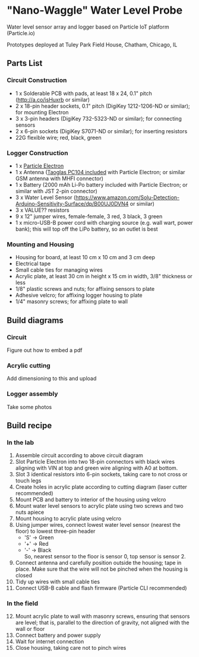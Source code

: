 # "Nano-Waggle" Water Level Probe
Water level sensor array and logger based on Particle IoT platform (Particle.io)

Prototypes deployed at Tuley Park Field House, Chatham, Chicago, IL

## Parts List
### Circuit Construction
- 1 x Solderable PCB with pads, at least 18 x 24, 0.1" pitch (http://a.co/isHuxrb or similar)
- 2 x 18-pin header sockets, 0.1" pitch (DigiKey 1212-1206-ND or similar); for mounting Electron
- 3 x 3-pin headers (DigiKey 732-5323-ND or similar); for connecting sensors
- 2 x 6-pin sockets (DigiKey S7071-ND or similar); for inserting resistors
- 22G flexible wire; red, black, green  
### Logger Construction
- 1 x [Particle Electron](https://docs.particle.io/datasheets/electron-(cellular)/electron-datasheet/ "Electron datasheet")
- 1 x Antenna ([Taoglas PC104 included](http://www.taoglas.com/wp-content/uploads/2015/06/PC104.07.0165C.pdf "PDF doc sheet") with Particle Electron; or similar GSM antenna with MHFI connector)
- 1 x Battery (2000 mAh Li-Po battery included with Particle Electron; or similar with JST 2-pin connector)
- 3 x Water Level Sensor (https://www.amazon.com/Solu-Detection-Arduino-Sensitivity-Surface/dp/B00UJ0DVN4 or similar)
- 3 x VALUE?? resistors
- 9 x 12" jumper wires, female-female, 3 red, 3 black, 3 green
- 1 x micro-USB-B power cord with charging source (e.g. wall wart, power bank); this will top off the LiPo battery, so an outlet is best  
### Mounting and Housing
- Housing for board, at least 10 cm x 10 cm and 3 cm deep
- Electrical tape
- Small cable ties for managing wires
- Acrylic plate, at least 30 cm in height x 15 cm in width, 3/8" thickness or less
- 1/8" plastic screws and nuts; for affixing sensors to plate
- Adhesive velcro; for affixing logger housing to plate
- 1/4" masonry screws; for affixing plate to wall  

## Build diagrams
### Circuit
Figure out how to embed a pdf

### Acrylic cutting
Add dimensioning to this and upload

### Logger assembly
Take some photos

## Build recipe
### In the lab
1. Assemble circuit according to above circuit diagram
2. Slot Particle Electron into two 18-pin connectors with black wires aligning with VIN at top and green wire aligning with A0 at bottom.
3. Slot 3 identical resistors into 6-pin sockets, taking care to not cross or touch legs
4. Create holes in acrylic plate according to cutting diagram (laser cutter recommended)
5. Mount PCB and battery to interior of the housing using velcro
6. Mount water level sensors to acrylic plate using two screws and two nuts apiece
7. Mount housing to acrylic plate using velcro
8. Using jumper wires, connect lowest water level sensor (nearest the floor) to lowest three-pin header  
   * 'S' -> Green
   * '+' -> Red
   * '-' -> Black  
 So, nearest sensor to the floor is sensor 0, top sensor is sensor 2.
9. Connect antenna and carefully position outside the housing; tape in place. Make sure that the wire will not be pinched when the housing is closed
10. Tidy up wires with small cable ties
11. Connect USB-B cable and flash firmware (Particle CLI recommended)
### In the field
12. Mount acrylic plate to wall with masonry screws, ensuring that sensors are level; that is, parallel to the direction of gravity, not aligned with the wall or floor
13. Connect battery and power supply
15. Wait for internet connection
16. Close housing, taking care not to pinch wires
